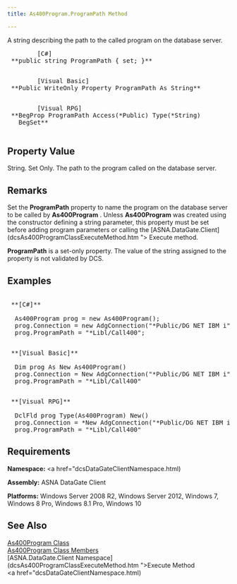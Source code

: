 ```yaml
---
title: As400Program.ProgramPath Method

---
```


A string describing the path to the called program on the database server.
<pre class="prettyprint">
        <span class="lang">[C#]</span>
 **public string ProgramPath { set; }** 
      </pre>
<pre class="prettyprint">
        <span class="lang">[Visual Basic] </span>
 **Public WriteOnly Property ProgramPath As String** 
      </pre>
<pre class="prettyprint">
        <span class="lang">[Visual RPG]</span>
 **BegProp ProgramPath Access(*Public) Type(*String)
   BegSet** 
      </pre>

## Property Value

String. Set Only. The path to the program called on the database server. 
## Remarks

Set the <span> **ProgramPath** </span> property to name the program on the database server to be called by **As400Program** . Unless <span> **As400Program** </span> was created using the constructor defining a string parameter, this property <span>must</span> be set before adding program parameters or calling the [ASNA.DataGate.Client](dcsAs400ProgramClassExecuteMethod.htm "> Execute</a> method. 

<span> **ProgramPath** </span> is a set-only property. The value of the string assigned to the property is not validated by DCS.
## Examples

<pre>
        <span class="lang">
 **[C#]** 
        </span>
  As400Program prog = new As400Program();
  prog.Connection = new AdgConnection("*Public/DG NET IBM i");
  prog.ProgramPath = "*Libl/Call400";</pre>
<pre>
        <span class="lang">
 **[Visual Basic]** 
        </span>
  Dim prog As New As400Program()
  prog.Connection = New AdgConnection("*Public/DG NET IBM i")
  prog.ProgramPath = "*Libl/Call400"</pre>
<pre class="prettyprint">
        <span class="lang">
 **[Visual RPG]** 
        </span>
  DclFld prog Type(As400Program) New()
  prog.Connection = *New AdgConnection("*Public/DG NET IBM i")
  prog.ProgramPath = "*Libl/Call400"</pre>

## Requirements

**Namespace:** <a href="dcsDataGateClientNamespace.html) 

**Assembly:** ASNA DataGate Client

**Platforms:** Windows Server 2008 R2, Windows Server 2012, Windows 7, Windows 8 Pro, Windows 8.1 Pro, Windows 10
## See Also


[As400Program Class](as400program-class.html)
      <br />
[As400Program Class Members](as400program-members.html)
      <br />
[ASNA.DataGate.Client Namespace](dcsAs400ProgramClassExecuteMethod.htm ">Execute Method</a>
      <br />
      <a href="dcsDataGateClientNamespace.html)

